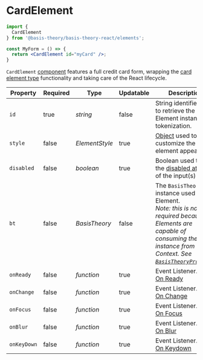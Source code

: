 # CardElement

```jsx
import {
  CardElement
} from '@basis-theory/basis-theory-react/elements';

const MyForm = () => {  
  return <CardElement id="myCard" />;
}
```

`CardElement` <a href="https://reactjs.org/docs/components-and-props.html" target="_blank">component</a> features a full credit card form, wrapping the [card element type](#element-types-card-element) functionality and taking care of the React lifecycle.


Property    | Required | Type           | Updatable | Description
----------- | -------- | -------------- | --------- | -----------
`id`        | true     | *string*       | false     |String identifier used to retrieve the Element instance for tokenization.
`style`     | false    | *ElementStyle* | true      | [Object](#element-style) used to customize the element appearance
`disabled`  | false    | *boolean*      | true      | Boolean used to set the [disabled attribute](https://developer.mozilla.org/en-US/docs/Web/HTML/Attributes/disabled) of the input(s)
`bt`        | false    | *BasisTheory*  | false     | The `BasisTheory` instance used by the Element. <br><i>Note: this is not required because Elements are capable of consuming the instance from Context. See [`BasisTheoryProvider`](#basistheoryprovider).</i>
`onReady`   | false    | *function*     | true      | Event Listener. See [On Ready](#element-events-on-ready)
`onChange`  | false    | *function*     | true      | Event Listener. See [On Change](#element-events-on-change)
`onFocus`   | false    | *function*     | true      | Event Listener. See [On Focus](#element-events-on-focus)
`onBlur`    | false    | *function*     | true      | Event Listener. See [On Blur](#element-events-on-blur)
`onKeyDown` | false    | *function*     | true      | Event Listener. See [On Keydown](#element-events-on-keydown)
